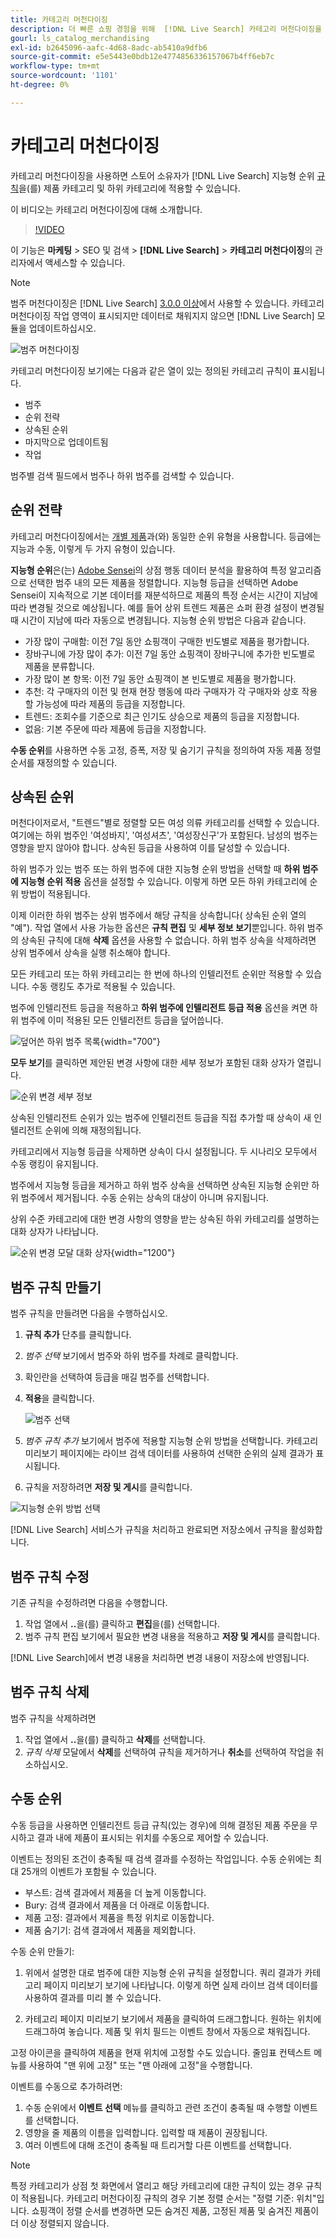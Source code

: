 ```yaml
---
title: 카테고리 머천다이징
description: 더 빠른 쇼핑 경험을 위해  [!DNL Live Search] 카테고리 머천다이징을 사용하십시오.
gourl: ls_catalog_merchandising
exl-id: b2645096-aafc-4d68-8adc-ab5410a9dfb6
source-git-commit: e5e5443e0bdb12e4774856336157067b4ff6eb7c
workflow-type: tm+mt
source-wordcount: '1101'
ht-degree: 0%

---
```


# 카테고리 머천다이징

카테고리 머천다이징을 사용하면 스토어 소유자가 [!DNL Live Search] 지능형 순위 [규칙](rules.md)을(를) 제품 카테고리 및 하위 카테고리에 적용할 수 있습니다.

이 비디오는 카테고리 머천다이징에 대해 소개합니다.

>[!VIDEO](https://video.tv.adobe.com/v/3448858?captions=kor)

이 기능은 **마케팅** > SEO 및 검색 > **[!DNL Live Search]** > **카테고리 머천다이징**&#x200B;의 관리자에서 액세스할 수 있습니다.

>[!NOTE]
>
>범주 머천다이징은 [!DNL Live Search] [3.0.0 이상](release-notes.md)에서 사용할 수 있습니다. 카테고리 머천다이징 작업 영역이 표시되지만 데이터로 채워지지 않으면 [!DNL Live Search] 모듈을 업데이트하십시오.

![범주 머천다이징](assets/category_workspace.png)

카테고리 머천다이징 보기에는 다음과 같은 열이 있는 정의된 카테고리 규칙이 표시됩니다.

* 범주
* 순위 전략
* 상속된 순위
* 마지막으로 업데이트됨
* 작업

범주별 검색 필드에서 범주나 하위 범주를 검색할 수 있습니다.

## 순위 전략

카테고리 머천다이징에서는 [개별 제품](rules-workspace.md)과(와) 동일한 순위 유형을 사용합니다.
등급에는 지능과 수동, 이렇게 두 가지 유형이 있습니다.

**지능형 순위**&#x200B;은(는) [Adobe Sensei](https://www.adobe.com/sensei.html)의 상점 행동 데이터 분석을 활용하여 특정 알고리즘으로 선택한 범주 내의 모든 제품을 정렬합니다. 지능형 등급을 선택하면 Adobe Sensei이 지속적으로 기본 데이터를 재분석하므로 제품의 특정 순서는 시간이 지남에 따라 변경될 것으로 예상됩니다. 예를 들어 상위 트렌드 제품은 쇼퍼 환경 설정이 변경될 때 시간이 지남에 따라 자동으로 변경됩니다.
지능형 순위 방법은 다음과 같습니다.

* 가장 많이 구매함: 이전 7일 동안 쇼핑객이 구매한 빈도별로 제품을 평가합니다.
* 장바구니에 가장 많이 추가: 이전 7일 동안 쇼핑객이 장바구니에 추가한 빈도별로 제품을 분류합니다.
* 가장 많이 본 항목: 이전 7일 동안 쇼핑객이 본 빈도별로 제품을 평가합니다.
* 추천: 각 구매자의 이전 및 현재 현장 행동에 따라 구매자가 각 구매자와 상호 작용할 가능성에 따라 제품의 등급을 지정합니다.
* 트렌드: 조회수를 기준으로 최근 인기도 상승으로 제품의 등급을 지정합니다.
* 없음: 기본 주문에 따라 제품에 등급을 지정합니다.

**수동 순위**&#x200B;를 사용하면 수동 고정, 증폭, 저장 및 숨기기 규칙을 정의하여 자동 제품 정렬 순서를 재정의할 수 있습니다.

## 상속된 순위

머천다이저로서, &quot;트렌드&quot;별로 정렬할 모든 여성 의류 카테고리를 선택할 수 있습니다. 여기에는 하위 범주인 &#39;여성바지&#39;, &#39;여성셔츠&#39;, &#39;여성장신구&#39;가 포함된다. 남성의 범주는 영향을 받지 않아야 합니다. 상속된 등급을 사용하여 이를 달성할 수 있습니다.

하위 범주가 있는 범주 또는 하위 범주에 대한 지능형 순위 방법을 선택할 때 **하위 범주에 지능형 순위 적용** 옵션을 설정할 수 있습니다. 이렇게 하면 모든 하위 카테고리에 순위 방법이 적용됩니다.

이제 이러한 하위 범주는 상위 범주에서 해당 규칙을 상속합니다( 상속된 순위 열의 &quot;예&quot;). 작업 열에서 사용 가능한 옵션은 **규칙 편집** 및 **세부 정보 보기**&#x200B;뿐입니다. 하위 범주의 상속된 규칙에 대해 **삭제** 옵션을 사용할 수 없습니다. 하위 범주 상속을 삭제하려면 상위 범주에서 상속을 실행 취소해야 합니다.

모든 카테고리 또는 하위 카테고리는 한 번에 하나의 인텔리전트 순위만 적용할 수 있습니다. 수동 랭킹도 추가로 적용될 수 있습니다.

범주에 인텔리전트 등급을 적용하고 **하위 범주에 인텔리전트 등급 적용** 옵션을 켜면 하위 범주에 이미 적용된 모든 인텔리전트 등급을 덮어씁니다.

![덮어쓴 하위 범주 목록](assets/category_overwite_subs.png){width="700"}

**모두 보기**&#x200B;를 클릭하면 제안된 변경 사항에 대한 세부 정보가 포함된 대화 상자가 열립니다.

![순위 변경 세부 정보](assets/category_overwrite.png)

상속된 인텔리전트 순위가 있는 범주에 인텔리전트 등급을 직접 추가할 때 상속이 새 인텔리전트 순위에 의해 재정의됩니다.

카테고리에서 지능형 등급을 삭제하면 상속이 다시 설정됩니다.
두 시나리오 모두에서 수동 랭킹이 유지됩니다.

범주에서 지능형 등급을 제거하고 하위 범주 상속을 선택하면 상속된 지능형 순위만 하위 범주에서 제거됩니다. 수동 순위는 상속의 대상이 아니며 유지됩니다.

상위 수준 카테고리에 대한 변경 사항의 영향을 받는 상속된 하위 카테고리를 설명하는 대화 상자가 나타납니다.

![순위 변경 모달 대화 상자](assets/category_overwrite_modal.png){width="1200"}

## 범주 규칙 만들기

범주 규칙을 만들려면 다음을 수행하십시오.

1. **규칙 추가** 단추를 클릭합니다.
1. _범주 선택_ 보기에서 범주와 하위 범주를 차례로 클릭합니다.
1. 확인란을 선택하여 등급을 매길 범주를 선택합니다.
1. **적용**&#x200B;을 클릭합니다.

   ![범주 선택](assets/category_select.png)

1. _범주 규칙 추가_ 보기에서 범주에 적용할 지능형 순위 방법을 선택합니다.
카테고리 미리보기 페이지에는 라이브 검색 데이터를 사용하여 선택한 순위의 실제 결과가 표시됩니다.
1. 규칙을 저장하려면 **저장 및 게시**&#x200B;를 클릭합니다.

![지능형 순위 방법 선택](assets/category_ranking.png)

[!DNL Live Search] 서비스가 규칙을 처리하고 완료되면 저장소에서 규칙을 활성화합니다.

## 범주 규칙 수정

기존 규칙을 수정하려면 다음을 수행합니다.

1. 작업 열에서 **..**&#x200B;을(를) 클릭하고 **편집**&#x200B;을(를) 선택합니다.
1. 범주 규칙 편집 보기에서 필요한 변경 내용을 적용하고 **저장 및 게시**&#x200B;를 클릭합니다.

[!DNL Live Search]에서 변경 내용을 처리하면 변경 내용이 저장소에 반영됩니다.

## 범주 규칙 삭제

범주 규칙을 삭제하려면

1. 작업 열에서 **..**&#x200B;을(를) 클릭하고 **삭제**&#x200B;를 선택합니다.
1. _규칙 삭제_ 모달에서 **삭제**&#x200B;를 선택하여 규칙을 제거하거나 **취소**&#x200B;를 선택하여 작업을 취소하십시오.

## 수동 순위

수동 등급을 사용하면 인텔리전트 등급 규칙(있는 경우)에 의해 결정된 제품 주문을 무시하고 결과 내에 제품이 표시되는 위치를 수동으로 제어할 수 있습니다.

이벤트는 정의된 조건이 충족될 때 검색 결과를 수정하는 작업입니다. 수동 순위에는 최대 25개의 이벤트가 포함될 수 있습니다.

* 부스트: 검색 결과에서 제품을 더 높게 이동합니다.
* Bury: 검색 결과에서 제품을 더 아래로 이동합니다.
* 제품 고정: 결과에서 제품을 특정 위치로 이동합니다.
* 제품 숨기기: 검색 결과에서 제품을 제외합니다.

수동 순위 만들기:

1. 위에서 설명한 대로 범주에 대한 지능형 순위 규칙을 설정합니다. 쿼리 결과가 카테고리 페이지 미리보기 보기에 나타납니다. 이렇게 하면 실제 라이브 검색 데이터를 사용하여 결과를 미리 볼 수 있습니다.

1. 카테고리 페이지 미리보기 보기에서 제품을 클릭하여 드래그합니다. 원하는 위치에 드래그하여 놓습니다. 제품 및 위치 필드는 이벤트 창에서 자동으로 채워집니다.

고정 아이콘을 클릭하여 제품을 현재 위치에 고정할 수도 있습니다. 줄임표 컨텍스트 메뉴를 사용하여 &quot;맨 위에 고정&quot; 또는 &quot;맨 아래에 고정&quot;을 수행합니다.

이벤트를 수동으로 추가하려면:

1. 수동 순위에서 **이벤트 선택** 메뉴를 클릭하고 관련 조건이 충족될 때 수행할 이벤트를 선택합니다.
1. 영향을 줄 제품의 이름을 입력합니다. 입력할 때 제품이 권장됩니다.
1. 여러 이벤트에 대해 조건이 충족될 때 트리거할 다른 이벤트를 선택합니다.

>[!NOTE]
>
>특정 카테고리가 상점 첫 화면에서 열리고 해당 카테고리에 대한 규칙이 있는 경우 규칙이 적용됩니다. 카테고리 머천다이징 규칙의 경우 기본 정렬 순서는 &quot;정렬 기준: 위치&quot;입니다. 쇼핑객이 정렬 순서를 변경하면 모든 숨겨진 제품, 고정된 제품 및 숨겨진 제품이 더 이상 정렬되지 않습니다.
